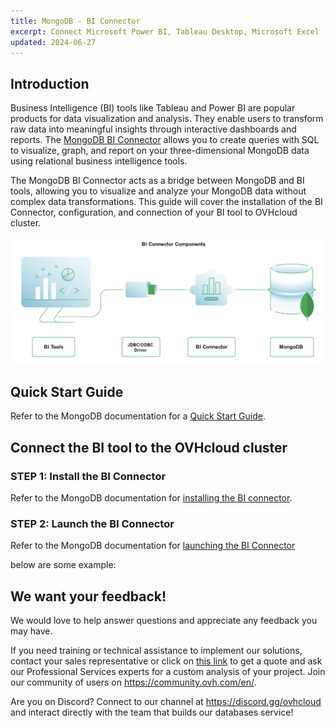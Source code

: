 ```yaml
---
title: MongoDB - BI Connector
excerpt: Connect Microsoft Power BI, Tableau Desktop, Microsoft Excel
updated: 2024-06-27
---
```


## Introduction

Business Intelligence (BI) tools like Tableau and Power BI are popular products for data visualization and analysis. They enable users to transform raw data into meaningful insights through interactive dashboards and reports. The [MongoDB BI Connector](https://www.mongodb.com/docs/bi-connector/current/) allows you to create queries with SQL to visualize, graph, and report on your three-dimensional MongoDB data using relational business intelligence tools.

The MongoDB BI Connector acts as a bridge between MongoDB and BI tools, allowing you to visualize and analyze your MongoDB data without complex data transformations. This guide will cover the installation of the BI Connector, configuration, and connection of your BI tool to OVHcloud cluster.

![alt text](./images/BIConnector.png)

## Quick Start Guide

Refer to the MongoDB documentation for a [Quick Start Guide](https://www.mongodb.com/docs/bi-connector/current/local-quickstart/#quick-start-guide-for-windows).

## Connect the BI tool to the OVHcloud cluster

### STEP 1: Install the BI Connector

Refer to the MongoDB documentation for [installing the BI connector](https://www.mongodb.com/docs/bi-connector/current/installation/#install-bi-connector-on-premises).

### STEP 2: Launch the BI Connector

Refer to the MongoDB documentation for [launching the BI Connector](https://www.mongodb.com/docs/bi-connector/current/launch/#launch-bi-connector)

below are some example:


## We want your feedback!

We would love to help answer questions and appreciate any feedback you may have.

If you need training or technical assistance to implement our solutions, contact your sales representative or click on [this link](https://www.ovhcloud.com/en-gb/professional-services/) to get a quote and ask our Professional Services experts for a custom analysis of your project. Join our community of users on <https://community.ovh.com/en/>.

Are you on Discord? Connect to our channel at <https://discord.gg/ovhcloud> and interact directly with the team that builds our databases service!

